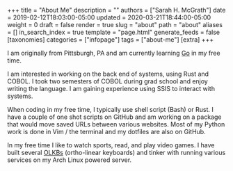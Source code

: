 +++
title = "About Me"
description = ""
authors = ["Sarah H. McGrath"]
date = 2019-02-12T18:03:00-05:00
updated = 2020-03-21T18:44:00-05:00
weight = 0
draft = false
render = true
slug = "about"
path = "about"
aliases = []
in_search_index = true
template = "page.html"
generate_feeds = false
[taxonomies]
categories = ["infopage"]
tags = ["about-me"]
[extra]
+++

I am originally from Pittsburgh, PA and am currently learning [Go](https://go.dev/) in my free time.

I am interested in working on the back end of systems, using Rust and COBOL. I took two semesters of COBOL during grad school and enjoy writing the language. I am gaining experience using SSIS to interact with systems.

When coding in my free time, I typically use shell script (Bash) or Rust. I have a couple of one shot scripts on GitHub and am working on a package that would move saved URLs between various websites. Most of my Python work is done in Vim / the terminal and my dotfiles are also on GitHub.

In my free time I like to watch sports, read, and play video games. I have built several [OLKBs](https://olkb.com/) (ortho-linear keyboards) and tinker with running various services on my Arch Linux powered server.
